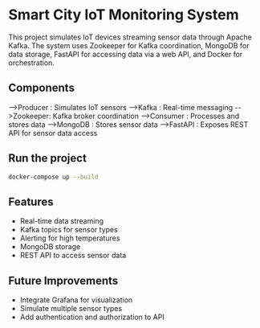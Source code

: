 # Smart City IoT Monitoring System

This project simulates IoT devices streaming sensor data through Apache Kafka. The system uses Zookeeper for Kafka coordination, MongoDB for data storage, FastAPI for accessing data via a web API, and Docker for orchestration.

## Components
-->Producer : Simulates IoT sensors
-->Kafka    : Real-time messaging
-->Zookeeper: Kafka broker coordination
-->Consumer : Processes and stores data
-->MongoDB  : Stores sensor data
-->FastAPI  : Exposes REST API for sensor data access

## Run the project
```bash
docker-compose up --build
```

## Features
- Real-time data streaming
- Kafka topics for sensor types
- Alerting for high temperatures
- MongoDB storage
- REST API to access sensor data

## Future Improvements
- Integrate Grafana for visualization
- Simulate multiple sensor types
- Add authentication and authorization to API
